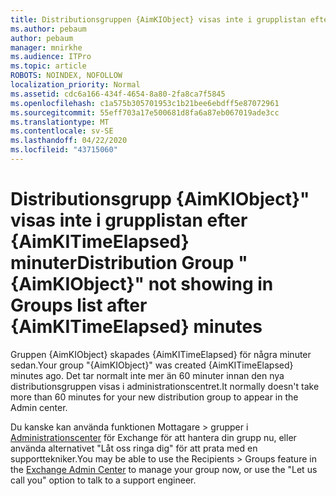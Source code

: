 ```yaml
---
title: Distributionsgruppen {AimKIObject} visas inte i grupplistan efter {AimKITimeElapsed} minuter
ms.author: pebaum
author: pebaum
manager: mnirkhe
ms.audience: ITPro
ms.topic: article
ROBOTS: NOINDEX, NOFOLLOW
localization_priority: Normal
ms.assetid: cdc6a166-434f-4654-8a80-2fa8ca7f5845
ms.openlocfilehash: c1a575b305701953c1b21bee6ebdff5e87072961
ms.sourcegitcommit: 55eff703a17e500681d8fa6a87eb067019ade3cc
ms.translationtype: MT
ms.contentlocale: sv-SE
ms.lasthandoff: 04/22/2020
ms.locfileid: "43715060"
---
```

# <a name="distribution-group-aimkiobject-not-showing-in-groups-list-after-aimkitimeelapsed-minutes"></a><span data-ttu-id="3feaf-102">Distributionsgrupp {AimKIObject}" visas inte i grupplistan efter {AimKITimeElapsed} minuter</span><span class="sxs-lookup"><span data-stu-id="3feaf-102">Distribution Group "{AimKIObject}" not showing in Groups list after {AimKITimeElapsed} minutes</span></span>

<span data-ttu-id="3feaf-103">Gruppen {AimKIObject} skapades {AimKITimeElapsed} för några minuter sedan.</span><span class="sxs-lookup"><span data-stu-id="3feaf-103">Your group "{AimKIObject}" was created {AimKITimeElapsed} minutes ago.</span></span> <span data-ttu-id="3feaf-104">Det tar normalt inte mer än 60 minuter innan den nya distributionsgruppen visas i administrationscentret.</span><span class="sxs-lookup"><span data-stu-id="3feaf-104">It normally doesn't take more than 60 minutes for your new distribution group to appear in the Admin center.</span></span>
  
<span data-ttu-id="3feaf-105">Du kanske kan använda funktionen Mottagare > grupper i [Administrationscenter](https://outlook.office365.com/ecp/?rfr=Admin_o365&amp;exsvurl=1&amp;mkt=en-US.aspx) för Exchange för att hantera din grupp nu, eller använda alternativet "Låt oss ringa dig" för att prata med en supporttekniker.</span><span class="sxs-lookup"><span data-stu-id="3feaf-105">You may be able to use the Recipients > Groups feature in the [Exchange Admin Center](https://outlook.office365.com/ecp/?rfr=Admin_o365&amp;exsvurl=1&amp;mkt=en-US.aspx) to manage your group now, or use the "Let us call you" option to talk to a support engineer.</span></span> 
  